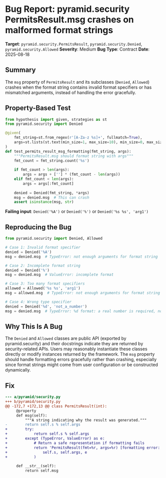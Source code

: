 # Bug Report: pyramid.security PermitsResult.msg crashes on malformed format strings

**Target**: `pyramid.security.PermitsResult`, `pyramid.security.Denied`, `pyramid.security.Allowed`
**Severity**: Medium
**Bug Type**: Contract
**Date**: 2025-08-18

## Summary

The `msg` property of `PermitsResult` and its subclasses (`Denied`, `Allowed`) crashes when the format string contains invalid format specifiers or has mismatched arguments, instead of handling the error gracefully.

## Property-Based Test

```python
from hypothesis import given, strategies as st
from pyramid.security import Denied

@given(
    fmt_string=st.from_regex(r'[A-Za-z %s]+', fullmatch=True),
    args=st.lists(st.text(min_size=1, max_size=10), min_size=0, max_size=3)
)
def test_permits_result_msg_formatting(fmt_string, args):
    """PermitsResult.msg should format string with args"""
    fmt_count = fmt_string.count('%s')
    
    if fmt_count > len(args):
        args = args + [''] * (fmt_count - len(args))
    elif fmt_count < len(args):
        args = args[:fmt_count]
    
    denied = Denied(fmt_string, *args)
    msg = denied.msg  # This can crash
    assert isinstance(msg, str)
```

**Failing input**: `Denied('%A')` or `Denied('%')` or `Denied('%s %s', 'arg1')`

## Reproducing the Bug

```python
from pyramid.security import Denied, Allowed

# Case 1: Invalid format specifier
denied = Denied('%A')
msg = denied.msg  # TypeError: not enough arguments for format string

# Case 2: Incomplete format string  
denied = Denied('%')
msg = denied.msg  # ValueError: incomplete format

# Case 3: Too many format specifiers
allowed = Allowed('%s %s', 'arg1')
msg = allowed.msg  # TypeError: not enough arguments for format string

# Case 4: Wrong type specifier
denied = Denied('%d', 'not_a_number')
msg = denied.msg  # TypeError: %d format: a real number is required, not str
```

## Why This Is A Bug

The `Denied` and `Allowed` classes are public API (exported by pyramid.security) and their docstrings indicate they are returned by security-related APIs. Users may reasonably instantiate these classes directly or modify instances returned by the framework. The `msg` property should handle formatting errors gracefully rather than crashing, especially since format strings might come from user configuration or be constructed dynamically.

## Fix

```diff
--- a/pyramid/security.py
+++ b/pyramid/security.py
@@ -172,7 +172,13 @@ class PermitsResult(int):
     @property
     def msg(self):
         """A string indicating why the result was generated."""
-        return self.s % self.args
+        try:
+            return self.s % self.args
+        except (TypeError, ValueError) as e:
+            # Return a safe representation if formatting fails
+            return 'PermitsResult(fmt=%r, args=%r) [formatting error: %s]' % (
+                self.s, self.args, e
+            )
 
     def __str__(self):
         return self.msg
```